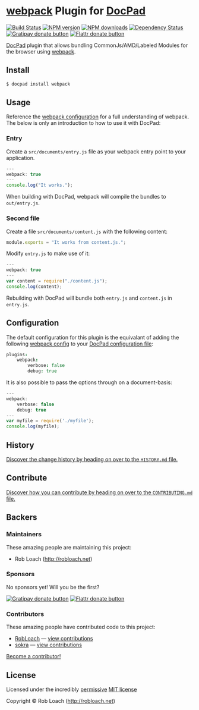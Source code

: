 # [webpack](http://github.com/webpack/webpack) Plugin for [DocPad](http://docpad.org)

<!-- BADGES/ -->

[![Build Status](https://img.shields.io/travis/RobLoach/docpad-plugin-webpack/master.svg)](http://travis-ci.org/RobLoach/docpad-plugin-webpack "Check this project's build status on TravisCI")
[![NPM version](https://img.shields.io/npm/v/docpad-plugin-webpack.svg)](https://npmjs.org/package/docpad-plugin-webpack "View this project on NPM")
[![NPM downloads](https://img.shields.io/npm/dm/docpad-plugin-webpack.svg)](https://npmjs.org/package/docpad-plugin-webpack "View this project on NPM")
[![Dependency Status](https://img.shields.io/david/RobLoach/docpad-plugin-webpack.svg)](https://david-dm.org/RobLoach/docpad-plugin-webpack)<br/>
[![Gratipay donate button](https://img.shields.io/gratipay/robloach.svg)](https://www.gratipay.com/robloach/ "Donate weekly to this project using Gratipay")
[![Flattr donate button](https://img.shields.io/badge/flattr-donate-yellow.svg)](http://flattr.com/thing/2257574/RobLoach "Donate monthly to this project using Flattr")

<!-- /BADGES -->


[DocPad](https://docpad.org) plugin that allows bundling CommonJs/AMD/Labeled
Modules for the browser using [webpack](http://github.com/webpack/webpack).


## Install

```bash
$ docpad install webpack
```


## Usage

Reference the [webpack configuration](http://webpack.github.io/docs/configuration.html) for
a full understanding of webpack. The below is only an introduction to how to use
it with DocPad:

### Entry

Create a `src/documents/entry.js` file as your webpack entry point to your application.

``` javascript
---
webpack: true
---
console.log("It works.");
```

When building with DocPad, webpack will compile the bundles to
`out/entry.js`.

### Second file

Create a file `src/documents/content.js` with the following content:

``` javascript
module.exports = "It works from content.js.";
```

Modify `entry.js` to make use of it:

``` javascript
---
webpack: true
---
var content = require("./content.js");
console.log(content);
```

Rebuilding with DocPad will bundle both `entry.js` and `content.js` in `entry.js`.


## Configuration

The default configuration for this plugin is the equivalant of adding the following [webpack config](http://webpack.github.io/docs/configuration.html) to your [DocPad configuration file](http://docpad.org/docs/config):

``` coffeescript
plugins:
	webpack:
		verbose: false
		debug: true
```

It is also possible to pass the options through on a document-basis:
``` javascript
---
webpack:
	verbose: false
	debug: true
---
var myfile = require('./myfile');
console.log(myfile);
```

<!-- HISTORY/ -->

## History
[Discover the change history by heading on over to the `HISTORY.md` file.](https://github.com/RobLoach/docpad-plugin-webpack/blob/master/HISTORY.md#files)

<!-- /HISTORY -->


<!-- CONTRIBUTE/ -->

## Contribute

[Discover how you can contribute by heading on over to the `CONTRIBUTING.md` file.](https://github.com/RobLoach/docpad-plugin-webpack/blob/master/CONTRIBUTING.md#files)

<!-- /CONTRIBUTE -->


<!-- BACKERS/ -->

## Backers

### Maintainers

These amazing people are maintaining this project:

- Rob Loach (http://robloach.net)

### Sponsors

No sponsors yet! Will you be the first?

[![Gratipay donate button](https://img.shields.io/gratipay/robloach.svg)](https://www.gratipay.com/robloach/ "Donate weekly to this project using Gratipay")
[![Flattr donate button](https://img.shields.io/badge/flattr-donate-yellow.svg)](http://flattr.com/thing/2257574/RobLoach "Donate monthly to this project using Flattr")

### Contributors

These amazing people have contributed code to this project:

- [RobLoach](https://github.com/RobLoach) — [view contributions](https://github.com/RobLoach/docpad-plugin-webpack/commits?author=RobLoach)
- [sokra](https://github.com/sokra) — [view contributions](https://github.com/RobLoach/docpad-plugin-webpack/commits?author=sokra)

[Become a contributor!](https://github.com/RobLoach/docpad-plugin-webpack/blob/master/CONTRIBUTING.md#files)

<!-- /BACKERS -->


<!-- LICENSE/ -->

## License

Licensed under the incredibly [permissive](http://en.wikipedia.org/wiki/Permissive_free_software_licence) [MIT license](http://creativecommons.org/licenses/MIT/)

Copyright &copy; Rob Loach (http://robloach.net)

<!-- /LICENSE -->


